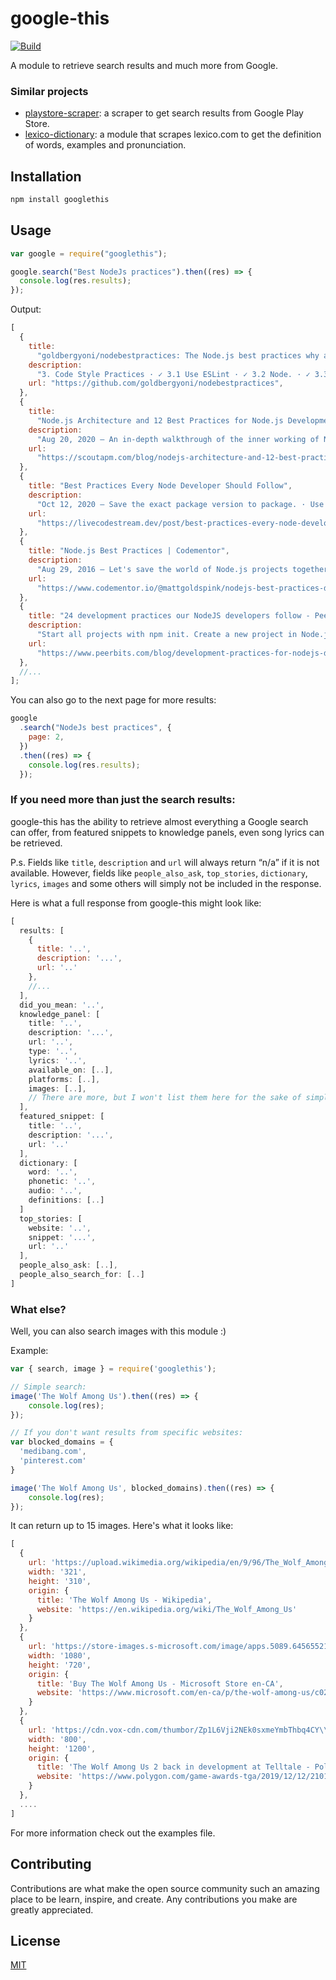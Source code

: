 # google-this

[![Build](https://github.com/LuanRT/google-this/actions/workflows/node.js.yml/badge.svg)](https://github.com/LuanRT/google-this/actions/workflows/node.js.yml)

A module to retrieve search results and much more from Google.

### Similar projects

- [playstore-scraper](https://github.com/luanrt/playstore-scraper): a scraper to get search results from Google Play Store.
- [lexico-dictionary](https://github.com/LuanRT/lexico-dictionary): a module that scrapes lexico.com to get the definition of words, examples and pronunciation.

## Installation

```bash
npm install googlethis
```

## Usage

```js
var google = require("googlethis");

google.search("Best NodeJs practices").then((res) => {
  console.log(res.results);
});
```

Output:

```js
[
  {
    title:
      "goldbergyoni/nodebestpractices: The Node.js best practices why a good setup ...",
    description:
      "3. Code Style Practices · ✓ 3.1 Use ESLint · ✓ 3.2 Node. · ✓ 3.3 Start a Codeblock's Curly Braces on the Same Line · ✓ 3.4 ..",
    url: "https://github.com/goldbergyoni/nodebestpractices",
  },
  {
    title:
      "Node.js Architecture and 12 Best Practices for Node.js Development ...",
    description:
      "Aug 20, 2020 — An in-depth walkthrough of the inner working of Node.js, Node.js best practices, why a good setup ...",
    url:
      "https://scoutapm.com/blog/nodejs-architecture-and-12-best-practices-for-nodejs-development",
  },
  {
    title: "Best Practices Every Node Developer Should Follow",
    description:
      "Oct 12, 2020 — Save the exact package version to package. · Use a tool to restart your app after every code change · Use ...",
    url:
      "https://livecodestream.dev/post/best-practices-every-node-developer-should-follow/",
  },
  {
    title: "Node.js Best Practices | Codementor",
    description:
      "Aug 29, 2016 — Let's save the world of Node.js projects together! Here are the top 14 Node.js best practices that Node ...",
    url:
      "https://www.codementor.io/@mattgoldspink/nodejs-best-practices-du1086jja",
  },
  {
    title: "24 development practices our NodeJS developers follow - Peerbits",
    description:
      "Start all projects with npm init. Create a new project in Node.js using npm init. Setup . npmrc. Use environment variables. Use environment variables in Node. Use a style guide. Say no to synchronous functions. Handle Errors. Confirm your app automatically restarts. Acquaint yourself with JavaScript best practices.",
    url:
      "https://www.peerbits.com/blog/development-practices-for-nodejs-developers.html/amp",
  },
  //...
];
```

You can also go to the next page for more results:

```js
google
  .search("NodeJs best practices", {
    page: 2,
  })
  .then((res) => {
    console.log(res.results);
  });
```

### If you need more than just the search results:

google-this has the ability to retrieve almost everything a Google search can offer, from featured snippets to knowledge panels, even song lyrics can be retrieved.

P.s.
Fields like `title`, `description` and `url` will always return “n/a” if it is not available. However, fields like `people_also_ask`, `top_stories`, `dictionary`, `lyrics`, `images` and some others will simply not be included in the response.

Here is what a full response from google-this might look like:

```js
[
  results: [
    {
      title: '..',
      description: '...',
      url: '..'
    },
    //...
  ],
  did_you_mean: '..',
  knowledge_panel: [
    title: '..',
    description: '...',
    url: '..',
    type: '..',
    lyrics: '..',
    available_on: [..],
    platforms: [..],
    images: [..],
    // There are more, but I won't list them here for the sake of simplicity, refer to the source code for more info.
  ],
  featured_snippet: [
    title: '..',
    description: '...',
    url: '..'
  ],
  dictionary: [
    word: '..',
    phonetic: '..',
    audio: '..',
    definitions: [..]
  ]
  top_stories: [
    website: '..',
    snippet: '...',
    url: '..'
  ],
  people_also_ask: [..],
  people_also_search_for: [..]
]
```

### What else?

Well, you can also search images with this module :)

Example:

```js
var { search, image } = require('googlethis');

// Simple search:
image('The Wolf Among Us').then((res) => {
    console.log(res);
});

// If you don't want results from specific websites:
var blocked_domains = {
  'medibang.com',
  'pinterest.com'
}

image('The Wolf Among Us', blocked_domains).then((res) => {
    console.log(res);
});

```

It can return up to 15 images. Here's what it looks like:

```js
[
  {
    url: 'https://upload.wikimedia.org/wikipedia/en/9/96/The_Wolf_Among_Us_cover_art.jpg',
    width: '321',
    height: '310',
    origin: {
      title: 'The Wolf Among Us - Wikipedia',
      website: 'https://en.wikipedia.org/wiki/The_Wolf_Among_Us'
    }
  },
  {
    url: 'https://store-images.s-microsoft.com/image/apps.5089.64565521137234771.d4fa27af-3a00-44af-9927-ce57a7066702.c87b015a-61cf-46d6-a77a-0b8d09279d37',
    width: '1080',
    height: '720',
    origin: {
      title: 'Buy The Wolf Among Us - Microsoft Store en-CA',
      website: 'https://www.microsoft.com/en-ca/p/the-wolf-among-us/c02sl8lbs5k2'
    }
  },
  {
    url: 'https://cdn.vox-cdn.com/thumbor/Zp1L6Vji2NEk0sxmeYmbThbq4CY\\u003d/0x0:1280x720/1200x800/filters:focal(538x258:742x462)/cdn.vox-cdn.com/uploads/chorus_image/image/65898028/69262385_408272906381786_5376154085030363136_n.0.png',
    width: '800',
    height: '1200',
    origin: {
      title: 'The Wolf Among Us 2 back in development at Telltale - Polygon',
      website: 'https://www.polygon.com/game-awards-tga/2019/12/12/21011644/the-wolf-among-us-2-telltale-windows-trailer-tga-2019'
    }
  },
  ....
]
```

For more information check out the examples file.

## Contributing

Contributions are what make the open source community such an amazing place to be learn, inspire, and create. Any contributions you make are greatly appreciated.

## License

[MIT](https://choosealicense.com/licenses/mit/)
